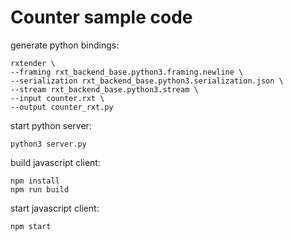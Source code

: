 # Counter sample code

generate python bindings:

    rxtender \
    --framing rxt_backend_base.python3.framing.newline \
    --serialization rxt_backend_base.python3.serialization.json \
    --stream rxt_backend_base.python3.stream \
    --input counter.rxt \
    --output counter_rxt.py

start python server:

    python3 server.py

build javascript client:

    npm install
    npm run build

start javascript client:

    npm start
